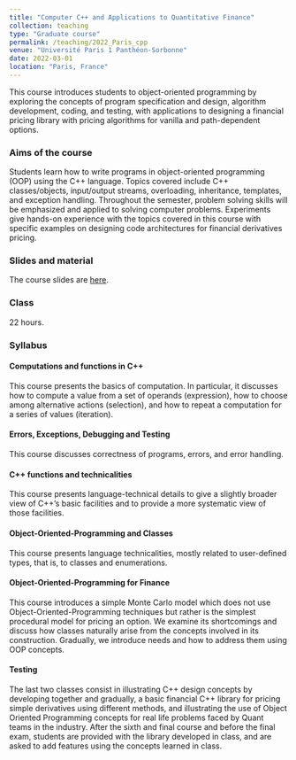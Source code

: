 ```yaml
---
title: "Computer C++ and Applications to Quantitative Finance"
collection: teaching
type: "Graduate course"
permalink: /teaching/2022_Paris_cpp
venue: "Université Paris 1 Panthéon‑Sorbonne"
date: 2022-03-01
location: "Paris, France"
---
```


This course introduces students to object-oriented programming by exploring the concepts of program specification and design, algorithm development, coding, and testing, with applications to designing a financial pricing library with pricing algorithms for vanilla and path-dependent options.

### Aims of the course
Students learn how to write programs in object-oriented programming (OOP) using the C++ language. Topics covered include C++ classes/objects, input/output streams, overloading, inheritance, templates, and exception handling. Throughout the semester, problem solving skills will be emphasized and applied to solving computer problems. Experiments give  hands-on experience with the topics covered in this course with specific examples on designing code architectures for financial derivatives pricing.

### Slides and material
The course slides are [here](http://fdr0903.github.io/files/slides_cpp.pdf). 

### Class
22 hours.

### Syllabus

#### Computations and functions in C++
This course presents the basics of computation. In particular, it discusses how to compute a value from a set of
operands (expression), how to choose among alternative actions (selection), and how to repeat a computation for a series of values (iteration).

#### Errors, Exceptions, Debugging and Testing
This course discusses correctness of programs, errors, and error handling.

#### C++ functions and technicalities
This course presents language-technical details to give a slightly broader view of C++’s basic facilities and to provide a more systematic view of those facilities. 

#### Object-Oriented-Programming and Classes
This course presents language technicalities, mostly related to user-defined types, that is, to classes and enumerations.

#### Object-Oriented-Programming for Finance
This course introduces a simple Monte Carlo model which does not use Object-Oriented-Programming techniques but rather is the simplest procedural model for pricing an option. We examine its shortcomings and discuss how classes naturally arise from the concepts involved in its construction. Gradually, we introduce needs and how to address them using OOP concepts.

#### Testing
The last two classes consist in illustrating C++ design concepts by developing together and gradually, a basic financial C++ library for pricing simple derivatives using different methods, and illustrating the use of Object Oriented Programming concepts for real life problems faced by Quant teams in the industry. After the sixth and final course and before the final exam,  students are provided with the library developed in class, and are asked to add features using the concepts learned in class. 
